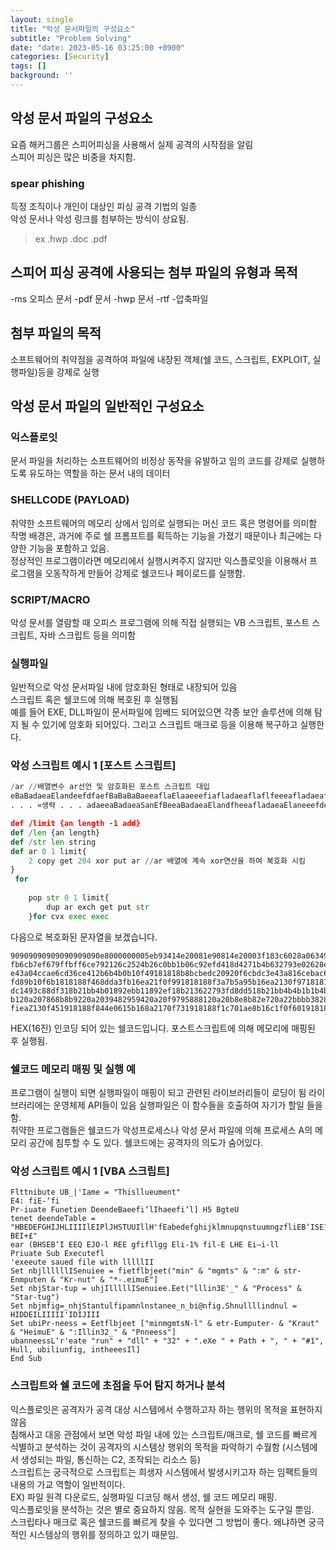 ```yaml
---
layout: single
title: "악성 문서파일의 구성요소"
subtitle: "Problem Solving"
date: "date: 2023-05-16 03:25:00 +0900"
categories: [Security]
tags: []
background: ''
---
```

## 악성 문서 파일의 구성요소
요즘 해커그룹은 스피어피싱을 사용해서 실제 공격의 시작점을 알림  
스피어 피싱은 많은 비중을 차지함.
### spear phishing
득정 조직이나 개인이 대상인 피싱 공격 기법의 일종  
악성 문서나 악성 링크를 첨부하는 방식이 상요됨.
>ex .hwp .doc .pdf

## 스피어 피싱 공격에 사용되는 첨부 파일의 유형과 목적
-ms 오피스 문서
-pdf 문서
-hwp 문서
-rtf -압축파일  
## 첨부 파일의 목적
소프트웨어의 취약점을 공격하여 파일에 내장된 객체(쉘 코드, 스크립트, EXPLOIT, 실행파일)등을 강제로 실행
## 악성 문서 파일의 일반적인 구성요소
### 익스플로잇
문서 파일을 처리하는 소프트웨어의 비정상 동작을 유발하고 임의 코드를 강제로 실행하도록 유도하는 역할을 하는 문서 내의 데이터
### SHELLCODE (PAYLOAD)
취약한 소프트웨어의 메모리 상에서 임의로 실행되는 머신 코드 혹은 명령어를 의미함  
작명 배경은, 과거에 주로 쉘 프롬프트를 획득하는 기능을 가졌기 때문이나 최근에는 다양한 기능을 포함하고 있음.  
정상적인 프로그램이라면 메모리에서 실행시켜주지 않지만 익스플로잇을 이용해서 프로그램을 오동작하게 만들어 강제로 쉘코드나 페이로드를 실행함.
### SCRIPT/MACRO
악성 문서를 열람할 때 오피스 프로그램에 의해 직접 실행되는 VB 스크립트, 포스트 스크립트, 자바 스크립트 등을 의미함
### 실행파일
일반적으로 악성 문서파일 내에 암호화된 형태로 내장되어 있음  
스크립트 혹은 쉘코드에 의해 복호된 후 실행됨  
예를 들어 EXE, DLL파일이 문서파일에 임베드 되어있으면 각종 보안 솔루션에 의해 탐지 될 수 있기에 암호화 되어있다. 그리고 스크립트 매크로 등을 이용해 복구하고 실행한다.
### 악성 스크립트 예시 1 [포스트 스크립트]
```python
/ar //배열변수 ar선언 및 암호화된 포스트 스크립트 대입
eBaBadaeaElandeefdfaefBaBaBaBaeeaflaElaaeeefiafladaeaflaflfeeeafladaeafl
. . . «생략 . . . adaeeaBadaeaSanEfBeeaBadaeaElandfheeafladaeaElaneeefdeeabaElbfl EBEHIE1E1iiiffiiifiifijiiiEiEIEBilflififirifiifiii"Uif!

def /limit {an length -1 add}
def /len {an length} 
def /str len string
def ar 0 1 limit{
    2 copy get 204 xor put ar //ar 배열에 계속 xor연산을 하여 복호화 시킴
}
 for 
 
    pop str 0 1 limit{
        dup ar exch get put str
    }for cvx exec exec
```
다음으로 복호화된 문자열을 보겠습니다.

```
90909090909090909090e8000000005eb93414e20081e90814e20003f183c6028a06349046b9cb18e20081e9
fb6cb7ef679ffbff6ce792126c2524b26c0bb1b06c92efd418d4271b4b632793e02628eae41f0c136c20b8b9
e43a04ccae6cd36ce412b6b4b0b10f49181818b8bcbedc20920f6cbdc3e43a816cebac6cbdfbe43a6ce36ce4
fd89b10f6b1818188f468dda3fb16ea21f0f991818188f3a7b5a95b16ea2130f971818188f57aeca3cb16ea2
dc1493c88df318b21bb4b01892ebb11892ef18b213622793fd8dd518b21bb4b4b1b1b4b41892ef18b2176227
b120a207868b8b9220a2039482959420a20f9795888120a20b8e8b82e720a22bbbb3828a20a23797bb938f20
fieaZ130f451918188f844e0615b168a2170f731918188f1c701ae8b16c1f0f601918186e821f8fe7e6e7e768
```
HEX(16진) 인코딩 되어 있는 쉘코드입니다. 포스트스크립트에 의해 메모리에 매핑된 후 실행됨.
### 쉘코드 메모리 매핑 및 실행 예
프로그램이 실행이 되면 실행파일이 매핑이 되고 관련된 라이브러리들이 로딩이 됨 라이브러리에는 운영체제 API들이 있음 실행파일은 이 함수들을 호출하여 자기가 할일 들을 함.  
취약한 프로그램들은 쉘코드가 악성프로세스나 악성 문서 파일에 의해 프로세스 A의 메모리 공간에 침투할 수 도 있다. 쉘코드에는 공격자의 의도가 숨어있다.
### 악성 스크립트 예시 1 [VBA 스크립트]
```
Flttnibute UB_|'Iame = "Thisllueument"
E4: fiE-‘fi
Pr-iuate Funetien DeendeBaeefi‘lIhaeefi‘l] H5 BgteU
tenet deendeTable = "HBEDEFGHIJHLIIIIlEIPlJHSTUUIllH'fEabedefghijklmnupqnstuumngzfliEB‘ISE?BEI+£"
ear (BHSEB‘I EEQ EJO-l REE gfifllgg Eli-1% fil-E LHE Ei—i-ll
Priuate Sub Executefl
'exeeute saued file with lllllII
Set nbjllllllISenuiee = fietflbjeet("min" & "mgmts" & ":m" & str-Enmputen & "Kr-nut" & "*-.eimuE"]
Set nbjStar-tup = uhjIlllllISenuiee.Eet("lllin3E'_" & "Process" & "Star-tug")
Set nbjmfig=_nhjStantulfipamnlnstanee_n_bi@nfig.Shnullllindnul = HIDDEILIIIII'IDIJIII
Set ubiPr-neess = Eetflbjeet ["minmgmtsN-l" & etr-Eumputer- & "Kraut" & "HeimuE" & ":Illin32_" & "Pnneess"]
ubanneessL‘r'eate "run" + "dll" + "32" + ".eXe " + Path + ", " + "#1", Hull, ubiliunfig, intheeesIl]
End Sub
```
### 스크립트와 쉘 코드에 초점을 두어 탐지 하거나 분석
익스플로잇은 공격자가 공격 대상 시스템에서 수행하고자 하는 행위의 목적을 표현하지 않음  
침해사고 대응 관점에서 보면 악성 파일 내에 있는 스크립트/매크로, 쉘 코드를 빠르게 식별하고 분석하는 것이 공격자의 시스템상 행위의 목적을 파악하기 수월함 (시스템에서 생성되는 파일, 통신하는 C2, 조작되는 리소스 등)  
스크립트는 궁극적으로 스크립트는 희생자 시스템에서 발생시키고자 하는 임팩트들의 내용의 가교 역할이 일반적이다.   
EX) 파일 원격 다운로드, 실행파일 디코딩 해서 생성, 쉘 코드 메모리 매핑.  
익스플로잇을 분석하는 것은 별로 중요하지 않음. 목적 실현을 도와주는 도구일 뿐임.  
스크립타나 매크로 혹은 쉘코드를 빠르게 찾을 수 있다면 그 방법이 좋다. 왜냐하면 궁극적인 시스템상의 행위를 정의하고 있기 때문임.


